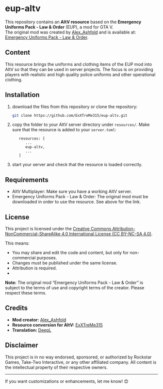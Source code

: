 # eup-altv

This repository contains an **AltV resource** based on the **Emergency Uniforms Pack - Law & Order** (EUP), a mod for GTA V.  
The original mod was created by [Alex_Ashfold](https://www.lcpdfr.com/profile/2178-alex_ashfold/) and is available at:  
[Emergency Uniforms Pack - Law & Order](https://www.lcpdfr.com/downloads/gta5mods/character/8151-emergency-uniforms-pack-law-order/).

## Content
This resource brings the uniforms and clothing items of the EUP mod into AltV so that they can be used in server projects. The focus is on providing players with realistic and high quality police uniforms and other operational clothing.

## Installation
1. download the files from this repository or clone the repository:
   ```bash
   git clone https://github.com/ExXTreMe315/eup-altv.git
   ```

2. copy the folder to your AltV server directory under `resources/`.
Make sure that the resource is added to your `server.toml`:


   ```text
      resources: [
         ...
         eup-altv,
         ...
      ]
   ```

4. start your server and check that the resource is loaded correctly.

## Requirements
- AltV Multiplayer: Make sure you have a working AltV server.
- Emergency Uniforms Pack - Law & Order: The original mod must be downloaded in order to use the resource. See above for the link.

## License
This project is licensed under the [Creative Commons Attribution-NonCommercial-ShareAlike 4.0 International License (CC BY-NC-SA 4.0)](https://creativecommons.org/licenses/by-nc-sa/4.0/).

This means:

- You may share and edit the code and content, but only for non-commercial purposes.
- Changes must be published under the same license.
- Attribution is required.
- 
**Note:** The original mod “Emergency Uniforms Pack - Law & Order” is subject to the terms of use and copyright terms of the creator. Please respect these terms.

## Credits
- **Mod creator:** [Alex_Ashfold](https://www.lcpdfr.com/profile/218345-alex_ashfold/)
- **Resource conversion for AltV:** [ExXTreMe315](https://github.com/ExXTreMe315/)
- **Translation:** [DeepL](https://www.deepl.com/)

## Disclaimer

This project is in no way endorsed, sponsored, or authorized by Rockstar Games, Take-Two Interactive, or any other affiliated company. All content is the intellectual property of their respective owners.

---
If you want customizations or enhancements, let me know! 😊
